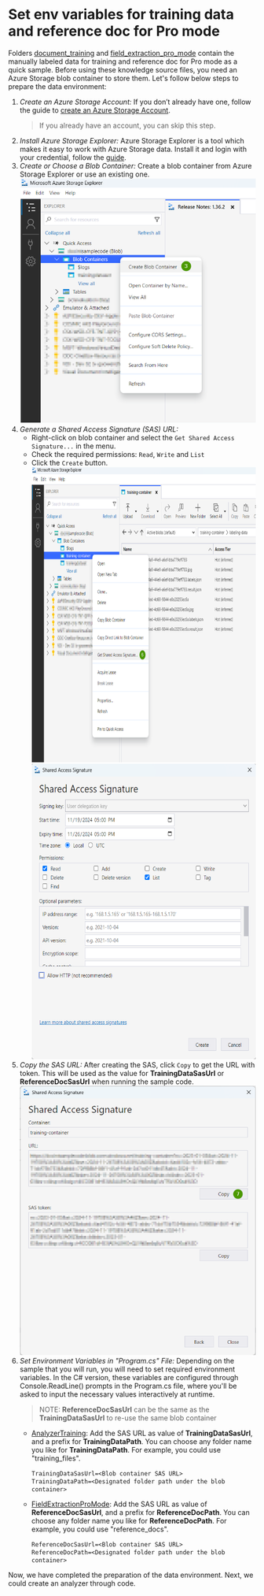 # Set env variables for training data and reference doc for Pro mode
Folders [document_training](../ContentUnderstanding.Common/data/document_training/) and [field_extraction_pro_mode](../ContentUnderstanding.Common/data/field_extraction_pro_mode) contain the manually labeled data for training and reference doc for Pro mode as a quick sample. Before using these knowledge source files, you need an Azure Storage blob container to store them. Let's follow below steps to prepare the data environment:

1. *Create an Azure Storage Account:* If you don’t already have one, follow the guide to [create an Azure Storage Account](https://aka.ms/create-a-storage-account).
    > If you already have an account, you can skip this step.
2. *Install Azure Storage Explorer:* Azure Storage Explorer is a tool which makes it easy to work with Azure Storage data. Install it and login with your credential, follow the [guide](https://aka.ms/download-and-install-Azure-Storage-Explorer).
3. *Create or Choose a Blob Container:* Create a blob container from Azure Storage Explorer or use an existing one.  
   <img src="./create-blob-container.png" width="600" />  
4. *Generate a Shared Access Signature (SAS) URL:*
    - Right-click on blob container and select the `Get Shared Access Signature...` in the menu.
    - Check the required permissions: `Read`, `Write` and `List`
    - Click the `Create` button.  
   <img src="./get-access-signature.png" height="600" />  <img src="./choose-signature-options.png" height="600" />  
5. *Copy the SAS URL:* After creating the SAS, click `Copy` to get the URL with token. This will be used as the value for **TrainingDataSasUrl** or **ReferenceDocSasUrl** when running the sample code.  
   <img src="./copy-access-signature.png" width="600" />  
6. *Set Environment Variables in "Program.cs" File:* Depending on the sample that you will run, you will need to set required environment variables. In the C# version, these variables are configured through Console.ReadLine() prompts in the Program.cs file, where you'll be asked to input the necessary values interactively at runtime.
    > NOTE: **ReferenceDocSasUrl** can be the same as the **TrainingDataSasUrl** to re-use the same blob container
    - [AnalyzerTraining](../AnalyzerTraining/Program.cs): Add the SAS URL as value of **TrainingDataSasUrl**, and a prefix for **TrainingDataPath**. You can choose any folder name you like for **TrainingDataPath**. For example, you could use "training_files".
        ```env
        TrainingDataSasUrl=<Blob container SAS URL>
        TrainingDataPath=<Designated folder path under the blob container>
        ```
    - [FieldExtractionProMode](../FieldExtractionProMode/Program.cs): Add the SAS URL as value of **ReferenceDocSasUrl**, and a prefix for **ReferenceDocPath**. You can choose any folder name you like for **ReferenceDocPath**. For example, you could use "reference_docs".
        ```env
        ReferenceDocSasUrl=<Blob container SAS URL>
        ReferenceDocPath=<Designated folder path under the blob container>
        ```

Now, we have completed the preparation of the data environment. Next, we could create an analyzer through code.

   
